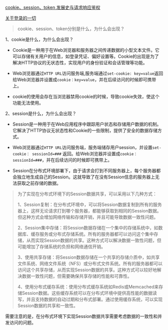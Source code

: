 
[cookie、session、token 发展史与请求响应鉴权](https://www.bilibili.com/video/BV1b14y1J7Yv/?spm_id_from=333.999.0.0&vd_source=f919fd9746568e978bd15d1726c8767f)

[关于登录的一切](https://www.bilibili.com/video/BV1yW4y1s7eW/?spm_id_from=333.788.recommend_more_video.0&vd_source=f919fd9746568e978bd15d1726c8767f)

> cookie、session、token分别是什么，为什么会出现？

1、cookie是什么，为什么会出现？

- Cookie是一种用于在Web浏览器和服务器之间传递数据的小型文本文件。它可以存储有关用户的信息，如登录凭证、偏好设置等。Cookie的出现是为了解决HTTP协议的无状态性，实现用户的身份验证和会话管理等功能。


- Web浏览器通过`HTTP URL`访问服务端,服务端通过`set-cookie: key=value`返回给Web浏览器并设置成`cookie：key=value`，并在后续访问的时候即可携带上。


- cookie的使用会存在当浏览器禁用cookie的时候，导致cookie失效，使这个功能无法使用。  


2、session是什么，为什么会出现？

- Session是一种用于在Web应用程序中跟踪用户状态和存储用户数据的机制。它解决了HTTP协议无状态性和Cookie的一些限制，提供了安全的数据存储方式。


- Web浏览器通过`HTTP URL`访问服务端，服务端储存用户session，并设置`set-cookie： sessionId=###` 返回。给Web浏览器并设置成`cookie：sessionId=###`，并在后续访问的时候即可携带上。


- Session在分布式环境部署下，由于请求会打到不同服务器上，每个服务器都会独立地生成自己的Session。这就导致了在没有Session信息的服务器上无法获取之前存储的数据。

>为了实现在分布式环境下的Session数据共享，可以采用以下几种方式：
>
>1、Session复制：在分布式环境中，可以将Session数据复制到所有的服务器上，这样无论请求打到哪个服务器，都能够获取到相同的Session数据。但这种方式会增加网络传输和存储开销，并且可能导致数据一致性问题。
> 
>2、Session集中存储：将Session数据存储在一个集中的存储系统中，如数据库、缓存服务或分布式存储系统。所有的服务器都可以访问这个集中存储，从而实现Session数据的共享。这种方式可以解决数据一致性问题，但可能增加了存储系统的负担和网络通信开销。
> 
>3、使用共享存储：将Session数据存储在一个共享的存储介质中，如共享文件系统、网络文件系统（NFS）或分布式文件系统。所有的服务器都可以访问这个共享存储，从而实现Session数据的共享。这种方式可以较好地解决数据一致性问题，但需要确保共享存储的性能和可靠性。
> 
>4、使用分布式缓存系统：使用分布式缓存系统如Redis或Memcached来存储Session数据。这些缓存系统可以在分布式环境中提供高性能的数据读写，并且支持数据的自动过期和分布式部署。通过使用缓存系统，可以实现Session数据的共享和一致性。

需要注意的是，在分布式环境下实现Session数据共享需要考虑数据的一致性和并发访问的问题。

[]()
[]()
[]()
[]()

